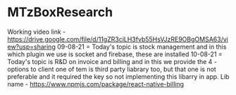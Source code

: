 # MTzBoxResearch
Working video link - https://drive.google.com/file/d/11gZR3ciLH3fvb55HsVJzRE9OBgOMSA63/view?usp=sharing
09-08-21 = Today's topic is stock management and in this which plugin we use is socket and firebase, these are installed 
10-08-21 = Today's topic is R&D on invoice and billing and in this we provide the 4 - options to client one of tem is third party liabrary too, but that one is not preferable and it required the key so not implementing this libarry in app.
Lib name - https://www.npmjs.com/package/react-native-billing

